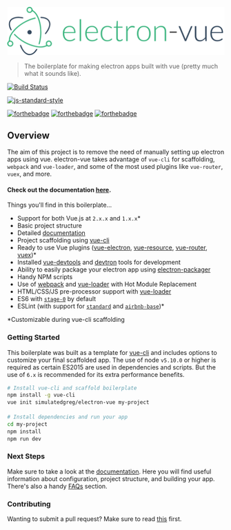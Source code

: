 [![](docs/logo.png)](https://simulatedgreg.gitbooks.io/electron-vue/content/index.html)

> The boilerplate for making electron apps built with vue (pretty much what it sounds like).

[![Build Status](https://semaphoreci.com/api/v1/simulatedgreg/electron-vue/branches/master/badge.svg)](https://semaphoreci.com/simulatedgreg/electron-vue)

[![js-standard-style](https://cdn.rawgit.com/feross/standard/master/badge.svg)](https://github.com/feross/standard)

[![forthebadge](http://forthebadge.com/images/badges/built-with-love.svg)](http://forthebadge.com) [![forthebadge](http://forthebadge.com/images/badges/uses-js.svg)](http://forthebadge.com) [![forthebadge](http://forthebadge.com/images/badges/makes-people-smile.svg)](http://forthebadge.com)

## Overview
The aim of this project is to remove the need of manually setting up electron apps using vue. electron-vue takes advantage of `vue-cli` for scaffolding, `webpack` and `vue-loader`, and some of the most used plugins like `vue-router`, `vuex`, and more.

#### Check out the documentation [here](https://simulatedgreg.gitbooks.io/electron-vue/content/index.html).

Things you'll find in this boilerplate...
  * Support for both Vue.js at `2.x.x` and `1.x.x`*
  * Basic project structure
  * Detailed [documentation](https://simulatedgreg.gitbooks.io/electron-vue/content/)
  * Project scaffolding using [vue-cli](https://github.com/vuejs/vue-cli)
  * Ready to use Vue plugins ([vue-electron](https://github.com/SimulatedGREG/vue-electron),  [vue-resource](https://github.com/vuejs/vue-resource), [vue-router](https://github.com/vuejs/vue-router), [vuex](https://github.com/vuejs/vuex))*
  * Installed [vue-devtools](https://github.com/vuejs/vue-devtools) and [devtron](https://github.com/electron/devtron) tools for development
  * Ability to easily package your electron app using [electron-packager](https://github.com/electron-userland/electron-packager)
  * Handy NPM scripts
  * Use of [webpack](https://github.com/webpack/webpack) and [vue-loader](https://github.com/vuejs/vue-loader) with Hot Module Replacement
  * HTML/CSS/JS pre-processor support with [vue-loader](https://github.com/vuejs/vue-loader/)
  * ES6 with [`stage-0`](https://babeljs.io/docs/plugins/preset-stage-0/) by default
  * ESLint (with support for [`standard`](https://github.com/feross/standard) and [`airbnb-base`](https://github.com/airbnb/javascript))*

\*Customizable during vue-cli scaffolding

### Getting Started
This boilerplate was built as a template for [vue-cli](https://github.com/vuejs/vue-cli) and includes options to customize your final scaffolded app. The use of node `v5.10.0` or higher is required as certain ES2015 are used in dependencies and scripts. But the use of `6.x` is recommended for its extra performance benefits.

```bash
# Install vue-cli and scaffold boilerplate
npm install -g vue-cli
vue init simulatedgreg/electron-vue my-project

# Install dependencies and run your app
cd my-project
npm install
npm run dev
```

### Next Steps
Make sure to take a look at the [documentation](https://simulatedgreg.gitbooks.io/electron-vue/content/). Here you will find useful information about configuration, project structure, and building your app. There's also a handy [FAQs](https://simulatedgreg.gitbooks.io/electron-vue/content/docs/faqs.html) section.

### Contributing
Wanting to submit a pull request? Make sure to read [this](docs/contributing.md) first.
